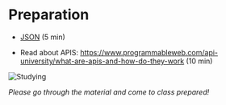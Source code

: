 # Preparation

- [JSON](https://developer.mozilla.org/en-US/docs/Web/JavaScript/Reference/Global_Objects/JSON) (5 min)

- Read about APIS: <https://www.programmableweb.com/api-university/what-are-apis-and-how-do-they-work> (10 min)

![Studying](https://media.giphy.com/media/l0HlAgJTVaAPHEGdy/giphy.gif)

_Please go through the material and come to class prepared!_
